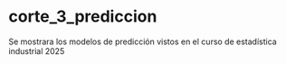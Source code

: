 # corte_3_prediccion
Se mostrara los modelos de predicción vistos en el curso de estadística industrial 2025
